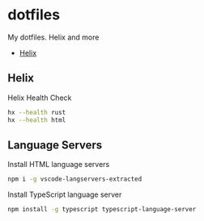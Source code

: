 # dotfiles
My dotfiles. Helix and more

* [Helix](.config/helix/config.toml)

## Helix

Helix Health Check

```bash
hx --health rust
hx --health html
```

## Language Servers

Install HTML language servers

```bash
npm i -g vscode-langservers-extracted
```

Install TypeScript language server

```bash
npm install -g typescript typescript-language-server
```
